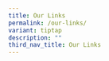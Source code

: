 ```yaml
---
title: Our Links
permalink: /our-links/
variant: tiptap
description: ""
third_nav_title: Our Links
---
```

<p></p>